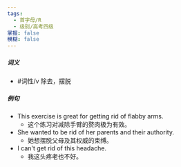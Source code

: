 ```yaml
---
tags:
  - 首字母/R
  - 级别/高考四级
掌握: false
模糊: false
---
```

##### 词义
- #词性/v  除去，摆脱
##### 例句
- This exercise is great for getting rid of flabby arms.
	- 这个练习对减除手臂的赘肉极为有效。
- She wanted to be rid of her parents and their authority.
	- 她想摆脱父母及其权威的束缚。
- I can't get rid of this headache.
	- 我这头疼老也不好。
